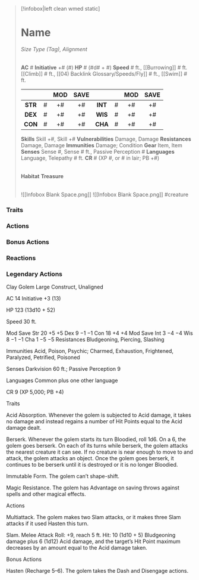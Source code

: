 > [!infobox|left clean wmed static]
> # Name
> *Size Type (Tag), Alignment*
> 
> | |
> | - |
> **AC** # **Initiative** +# (#)
> **HP** # (#d# + #)
> **Speed** # ft., [[Burrowing]] # ft. [[Climb]] # ft., [[04) Backlink Glossary/Speeds/Fly]] # ft., [[Swim]] # ft.
> 
> | | | MOD | SAVE | | | MOD | SAVE |
> | :-: | :-: | :-: | :-: | :-: | :-: | :-: | :-: |
> | **STR** | # | +# | +# | **INT** | # | +# | +# | 
> | **DEX** | # | +# | +# | **WIS** | # | +# | +# |
> | **CON** | # | +# | +# | **CHA** | # | +# | +# |
> **Skills** Skill +#, Skill +#
> **Vulnerabilities** Damage, Damage
> **Resistances** Damage, Damage
> **Immunities** Damage; Condition
> **Gear** Item, Item
> **Senses** Sense #, Sense # ft., Passive Perception #
> **Languages** Language, Telepathy # ft.
> **CR** # (XP #, or # in lair; PB +#)
>
> | |
> | - |
> **Habitat**
> **Treasure**
> 
> | |
> | - |
> ![[Infobox Blank Space.png]]
> ![[Infobox Blank Space.png]]
> #creature 


### Traits
### Actions
### Bonus Actions
### Reactions
### Legendary Actions
Clay Golem
Large Construct, Unaligned

AC 14 Initiative +3 (13)

HP 123 (13d10 + 52)

Speed 30 ft.

Mod	Save
Str	20	+5	+5
Dex	9	−1	−1
Con	18	+4	+4
Mod	Save
Int	3	−4	−4
Wis	8	−1	−1
Cha	1	−5	−5
Resistances Bludgeoning, Piercing, Slashing

Immunities Acid, Poison, Psychic; Charmed, Exhaustion, Frightened, Paralyzed, Petrified, Poisoned

Senses Darkvision 60 ft.; Passive Perception 9

Languages Common plus one other language

CR 9 (XP 5,000; PB +4)

Traits

Acid Absorption. Whenever the golem is subjected to Acid damage, it takes no damage and instead regains a number of Hit Points equal to the Acid damage dealt.

Berserk. Whenever the golem starts its turn Bloodied, roll 1d6. On a 6, the golem goes berserk. On each of its turns while berserk, the golem attacks the nearest creature it can see. If no creature is near enough to move to and attack, the golem attacks an object. Once the golem goes berserk, it continues to be berserk until it is destroyed or it is no longer Bloodied.

Immutable Form. The golem can’t shape-shift.

Magic Resistance. The golem has Advantage on saving throws against spells and other magical effects.

Actions

Multiattack. The golem makes two Slam attacks, or it makes three Slam attacks if it used Hasten this turn.

Slam. Melee Attack Roll: +9, reach 5 ft. Hit: 10 (1d10 + 5) Bludgeoning damage plus 6 (1d12) Acid damage, and the target’s Hit Point maximum decreases by an amount equal to the Acid damage taken.

Bonus Actions

Hasten (Recharge 5–6). The golem takes the Dash and Disengage actions.